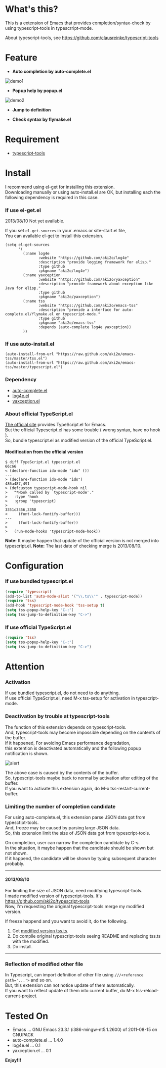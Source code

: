 What's this?
============

This is a extension of Emacs that provides completion/syntax-check by using typescript-tools in typescrript-mode.

About typescript-tools, see https://github.com/clausreinke/typescript-tools


Feature
=======

* **Auto completion by auto-complete.el**

![demo1](image/demo1.png)

* **Popup help by popup.el**

![demo2](image/demo2.png)

* **Jump to definition**

* **Check syntax by flymake.el**


Requirement
===========

* [typescript-tools](https://github.com/clausreinke/typescript-tools)


Install
=======

I recommend using el-get for installing this extension.  
Downloading manually or using auto-install.el are OK,
but installing each the following dependency is required in this case.

### If use el-get.el

2013/08/10 Not yet available.  

If you set `el-get-sources` in your .emacs or site-start.el file,  
You can available el-get to install this extension.

    (setq el-get-sources
          '(
            (:name log4e
                   :website "https://github.com/aki2o/log4e"
                   :description "provide logging framework for elisp."
                   :type github
                   :pkgname "aki2o/log4e")
            (:name yaxception
                   :website "https://github.com/aki2o/yaxception"
                   :description "provide framework about exception like Java for elisp."
                   :type github
                   :pkgname "aki2o/yaxception")
            (:name tss
                   :website "https://github.com/aki2o/emacs-tss"
                   :description "provide a interface for auto-complete.el/flymake.el on typescript-mode."
                   :type github
                   :pkgname "aki2o/emacs-tss"
                   :depends (auto-complete log4e yaxception))
            ))
    
### If use auto-install.el

    (auto-install-from-url "https://raw.github.com/aki2o/emacs-tss/master/tss.el")
    (auto-install-from-url "https://raw.github.com/aki2o/emacs-tss/master/typescript.el")

### Dependency

* [auto-complete.el](https://github.com/auto-complete/auto-complete)
* [log4e.el](https://github.com/aki2o/log4e)
* [yaxception.el](https://github.com/aki2o/yaxception)

### About official TypeScript.el

[The official site](http://www.typescriptlang.org/) provides TypeScript.el for Emacs.  
But the official Typescript.el has some trouble ( wrong syntax, have no hook ).  
So, bundle typescript.el as modified version of the official TypeScript.el.  

#### Modification from the official version

    $ diff TypeScript.el typescript.el
    66c66
    < (declare-function ido-mode "ido" ())
    ---
    > (declare-function ido-mode "ido")
    486a487,491
    > (defcustom typescript-mode-hook nil
    >   "*Hook called by `typescript-mode'."
    >   :type 'hook
    >   :group 'typescript)
    > 
    3351c3356,3358
    <     (font-lock-fontify-buffer)))
    ---
    >     (font-lock-fontify-buffer))
    > 
    >   (run-mode-hooks 'typescript-mode-hook))

**Note:** It maybe happen that update of the official version is not merged into typescript.el.
**Note:** The last date of checking merge is 2013/08/10.


Configuration
=============

### If use bundled typescript.el

```lisp
(require 'typescript)
(add-to-list 'auto-mode-alist '("\\.ts\\'" . typescript-mode))
(require 'tss)
(add-hook 'typescript-mode-hook 'tss-setup t)
(setq tss-popup-help-key "C-:")
(setq tss-jump-to-definition-key "C->")
```

### If use official TypeScript.el

```lisp
(require 'tss)
(setq tss-popup-help-key "C-:")
(setq tss-jump-to-definition-key "C->")
```


Attention
=========

### Activation

If use bundled typescript.el, do not need to do anything.  
If use official TypeScript.el, need M-x tss-setup for activation in typescript-mode.  

### Deactivation by trouble at typescript-tools

The function of this extension depends on typescript-tools.  
And, typescript-tools may become impossible depending on the contents of the buffer.  
If it happened, For avoiding Emacs performance degradation,  
this extention is deactivated automatically and the following popup notification is shown.

![alert](image/alert.png)

The above case is caused by the contents of the buffer.  
So, typescript-tools maybe back to normal by activation after editing of the buffer.  
If you want to activate this extension again, do M-x tss-restart-current-buffer.

### Limiting the number of completion candidate

For using auto-complete.el, this extension parse JSON data got from typesctipt-tools.  
And, freeze may be caused by parsing large JSON data.  
So, this extension limit the size of JSON data got from typescript-tools.  

On completion, user can narrow the completion candidate by C-s.  
In the situation, it maybe happen that the candidate should be shown but not shown.  
If it happend, the candidate will be shown by typing subsequent character probably.  

----

#### 2013/08/10

For limiting the size of JSON data, need modifying typescript-tools.  
I made modified version of typescript-tools. It's https://github.com/aki2o/typescript-tools  
Now, I'm requesting the original typescript-tools merge my modified version.  

If freeze happend and you want to avoid it, do the following.

1. Get [modified version tss.ts](https://raw.github.com/aki2o/typescript-tools/maxresponses/tss.ts).
2. Do compile original typescript-tools seeing README and replacing tss.ts with the modified.
3. Do install.

----

### Reflection of modified other file

In Typescript, can import definition of other file using `///<reference path='...'>` and so on.  
But, this extension can not notice update of them automatically.  
If you want to reflect update of them into current buffer, do M-x tss-reload-current-project.


Tested On
=========

* Emacs ... GNU Emacs 23.3.1 (i386-mingw-nt5.1.2600) of 2011-08-15 on GNUPACK
* auto-complete.el ... 1.4.0
* log4e.el ... 0.1
* yaxception.el ... 0.1


**Enjoy!!!**

